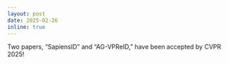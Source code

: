 ```yaml
---
layout: post
date: 2025-02-26
inline: true
---
```

Two papers, “SapiensID” and “AG-VPReID,” have been accepted by CVPR 2025!
